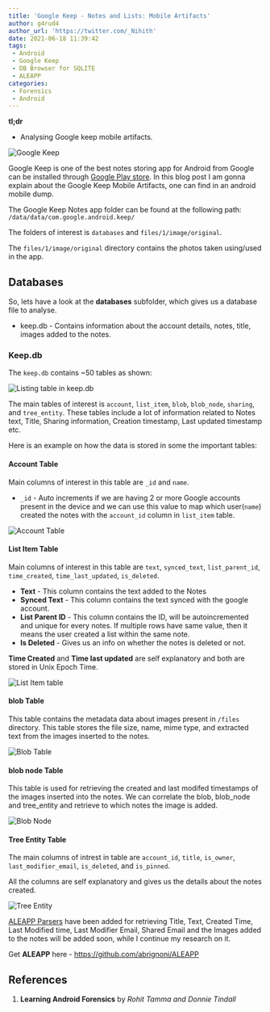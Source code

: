 ```yaml
---
title: 'Google Keep - Notes and Lists: Mobile Artifacts'
author: g4rud4
author_url: 'https://twitter.com/_Nihith'
date: 2021-06-18 11:39:42
tags:
 - Android
 - Google Keep
 - DB Browser for SQLITE
 - ALEAPP
categories:
 - Forensics
 - Android
---
```


**tl;dr**

+ Analysing Google keep mobile artifacts.

<!--more-->

![Google Keep](logo-google-keep.png)

Google Keep is one of the best notes storing app for Android from Google can be installed through [Google Play store](https://play.google.com/store/apps/details?id=com.google.android.keep&hl=en_US&gl=US). In this blog post I am gonna explain about the Google Keep Mobile Artifacts, one can find in an android mobile dump.

The Google Keep Notes app folder can be found at the following path: `/data/data/com.google.android.keep/`

The folders of interest is `databases` and `files/1/image/original`.

The `files/1/image/original` directory contains the photos taken using/used in the app.

## Databases

So, lets have a look at the **databases** subfolder, which gives us a database file to analyse.

* keep.db - Contains information about the account details, notes, title, images added to the notes.

### Keep.db

The `keep.db` contains ~50 tables as shown:

![Listing table in keep.db](list-tables.gif)

The main tables of interest is `account`, `list_item`, `blob`, `blob_node`, `sharing`, and `tree_entity`. These tables include a lot of information related to Notes text, Title, Sharing information, Creation timestamp, Last updated timestamp etc.

Here is an example on how the data is stored in some the important tables:

#### Account Table

Main columns of interest in this table are `_id` and `name`.

* `_id` - Auto increments if we are having 2 or more Google accounts present in the device and we can use this value to map which user(`name`) created the notes with the `account_id` column in `list_item` table.

![Account Table](account-table.gif)

#### List Item Table

Main columns of interest in this table are `text`, `synced_text`, `list_parent_id`, `time_created`, `time_last_updated`, `is_deleted`.

* **Text** - This column contains the text added to the Notes
* **Synced Text** - This column contains the text synced with the google account.
* **List Parent ID** - This column contains the ID, will be autoincremented and unique for every notes. If multiple rows have same value, then it means the user created a list within the same note.
* **Is Deleted** - Gives us an info on whether the notes is deleted or not.

**Time Created** and **Time last updated** are self explanatory and both are stored in Unix Epoch Time.

![List Item table](list-item.gif)

#### blob Table

This table contains the metadata data about images present in `/files` directory. This table stores the file size, name, mime type, and extracted text from the images inserted to the notes.

![Blob Table](blob.gif)

#### blob node Table

This table is used for retrieving the created and last modifed timestamps of the images inserted into the notes. We can correlate the blob, blob_node and tree_entity and retrieve to which notes the image is added. 

![Blob Node](blob_node.gif)

#### Tree Entity Table

The main columns of intrest in table are `account_id`, `title`, `is_owner`, `last_modifier_email`, `is_deleted`, and `is_pinned`.

All the columns are self explanatory and gives us the details about the notes created.

![Tree Entity](tree-entity.gif)

[ALEAPP Parsers](https://github.com/abrignoni/ALEAPP) have been added for retrieving Title, Text, Created Time, Last Modified time, Last Modifier Email, Shared Email and the Images added to the notes will be added soon, while I continue my research on it.

Get **ALEAPP** here - https://github.com/abrignoni/ALEAPP

## References

1. **Learning Android Forensics** by *Rohit Tamma and Donnie Tindall*